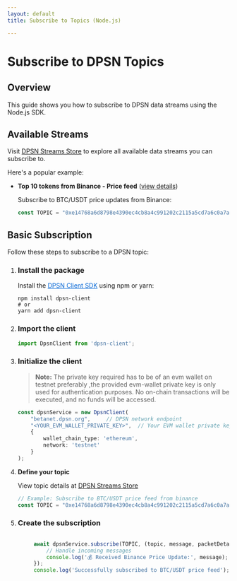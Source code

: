 ```yaml
---
layout: default
title: Subscribe to Topics (Node.js)

---
```


# Subscribe to DPSN Topics

## Overview

This guide shows you how to subscribe to DPSN data streams using the Node.js SDK.


## Available Streams

Visit [DPSN Streams Store](https://streams.dpsn.org) to explore all available data streams you can subscribe to.

Here's a popular example:

- **Top 10 tokens from Binance - Price feed** ([view details](https://streams.dpsn.org/topic/0xe14768a6d8798e4390ec4cb8a4c991202c2115a5cd7a6c0a7ababcaf93b4d2d4))
  
  Subscribe to BTC/USDT price updates from Binance:
  ```ts
  const TOPIC = "0xe14768a6d8798e4390ec4cb8a4c991202c2115a5cd7a6c0a7ababcaf93b4d2d4/BTCUSDT/ticker";
  ```


## Basic Subscription

Follow these steps to subscribe to a DPSN topic:

1. ### Install the package
   
   Install the <a href="https://github.com/dpsn-org/dpsn-client-nodejs" style="color: #0366d6;">DPSN Client SDK</a> using npm or yarn:
   ```shell
   npm install dpsn-client
   # or
   yarn add dpsn-client
   ```

2. ### Import the client
   ```typescript
   import DpsnClient from 'dpsn-client';
   ```


3. ### Initialize the client

   > **Note:** The private key required has to be of an  evm wallet on testnet preferably ,the provided evm-wallet private key is only used for authentication purposes. No on-chain transactions will be executed, and no funds will be accessed.

   ```typescript
   const dpsnService = new DpsnClient(
       "betanet.dpsn.org",     // DPSN network endpoint
       "<YOUR_EVM_WALLET_PRIVATE_KEY>",  // Your EVM wallet private key (for authentication only)
       {
           wallet_chain_type: 'ethereum',
           network: 'testnet'
       }
   );
   ```

4. **Define your topic**
   
   View topic details at [DPSN Streams Store](https://streams.dpsn.org/topic/0xe14768a6d8798e4390ec4cb8a4c991202c2115a5cd7a6c0a7ababcaf93b4d2d4)

   ```typescript
   // Example: Subscribe to BTC/USDT price feed from binance
   const TOPIC = "0xe14768a6d8798e4390ec4cb8a4c991202c2115a5cd7a6c0a7ababcaf93b4d2d4/BTCUSDT/ticker";
   ```

5. ### Create the subscription
   ```ts
   
        await dpsnService.subscribe(TOPIC, (topic, message, packetDetails) => {
            // Handle incoming messages
            console.log('💰 Received Binance Price Update:', message);
        });
        console.log('Successfully subscribed to BTC/USDT price feed');
        
       
   
   ```






